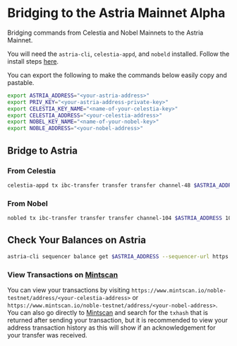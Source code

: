 # Bridging to the Astria Mainnet Alpha

Bridging commands from Celestia and Nobel Mainnets to the Astria Mainnet.

You will need the `astria-cli`, `celestia-appd`, and `nobeld` installed. Follow
the install steps [here](../overview.md#bridging-dependencies).

You can export the following to make the commands below easily copy and
pastable.

```bash
export ASTRIA_ADDRESS="<your-astria-address>"
export PRIV_KEY="<your-astria-address-private-key>"
export CELESTIA_KEY_NAME="<name-of-your-celestia-key>"
export CELESTIA_ADDRESS="<your-celestia-address>"
export NOBEL_KEY_NAME="<name-of-your-nobel-key>"
export NOBLE_ADDRESS="<your-nobel-address>"
```

## Bridge to Astria

### From Celestia

<!-- TODO: update -->
```bash
celestia-appd tx ibc-transfer transfer transfer channel-48 $ASTRIA_ADDRESS 1000000utia --fees=420utia --from $CELESTIA_KEY_NAME --node=!!! --chain-id !!! --packet-timeout-height 0-0
```

### From Nobel

<!-- TODO: update -->
```bash
nobled tx ibc-transfer transfer transfer channel-104 $ASTRIA_ADDRESS 1000000uusdc --from $NOBEL_KEY_NAME --node !!! --chain-id !!! --packet-timeout-height 0-0
```

## Check Your Balances on Astria

```bash
astria-cli sequencer balance get $ASTRIA_ADDRESS --sequencer-url https://rpc.sequencer.astria.org/
```

### View Transactions on [Mintscan](https://www.mintscan.io/)

You can view your transactions by visiting
`https://www.mintscan.io/noble-testnet/address/<your-celestia-address>` or
`https://www.mintscan.io/noble-testnet/address/<your-nobel-address>`. You can
also go directly to [Mintscan](https://www.mintscan.io/) and search for the
`txhash` that is returned after sending your transaction, but it is recommended
to view your address transaction history as this will show if an acknowledgement
for your transfer was received.
